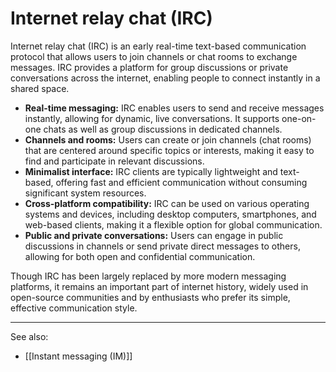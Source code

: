 
# Internet relay chat (IRC)

Internet relay chat (IRC) is an early real-time text-based communication protocol that allows users to join channels or chat rooms to exchange messages. IRC provides a platform for group discussions or private conversations across the internet, enabling people to connect instantly in a shared space.

- **Real-time messaging:** IRC enables users to send and receive messages instantly, allowing for dynamic, live conversations. It supports one-on-one chats as well as group discussions in dedicated channels.
- **Channels and rooms:** Users can create or join channels (chat rooms) that are centered around specific topics or interests, making it easy to find and participate in relevant discussions.
- **Minimalist interface:** IRC clients are typically lightweight and text-based, offering fast and efficient communication without consuming significant system resources.
- **Cross-platform compatibility:** IRC can be used on various operating systems and devices, including desktop computers, smartphones, and web-based clients, making it a flexible option for global communication.
- **Public and private conversations:** Users can engage in public discussions in channels or send private direct messages to others, allowing for both open and confidential communication.

Though IRC has been largely replaced by more modern messaging platforms, it remains an important part of internet history, widely used in open-source communities and by enthusiasts who prefer its simple, effective communication style.

---

See also:

- [[Instant messaging (IM)]]
